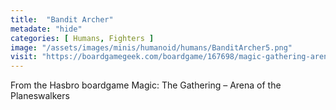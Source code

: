 ```yaml
---
title:  "Bandit Archer"
metadate: "hide"
categories: [ Humans, Fighters ]
image: "/assets/images/minis/humanoid/humans/BanditArcher5.png"
visit: "https://boardgamegeek.com/boardgame/167698/magic-gathering-arena-planeswalkers"
---
```

From the Hasbro boardgame Magic: The Gathering – Arena of the Planeswalkers